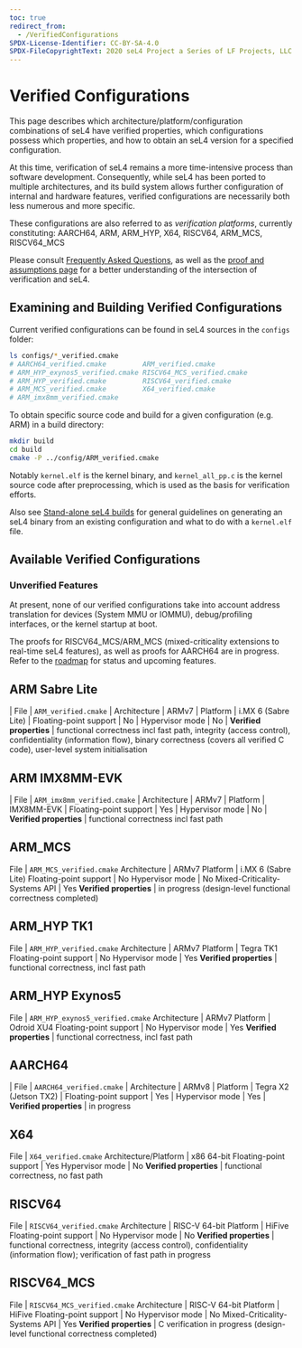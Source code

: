 ```yaml
---
toc: true
redirect_from:
  - /VerifiedConfigurations
SPDX-License-Identifier: CC-BY-SA-4.0
SPDX-FileCopyrightText: 2020 seL4 Project a Series of LF Projects, LLC.
---
```


# Verified Configurations

This page describes which architecture/platform/configuration
combinations of seL4 have verified properties, which configurations
possess which properties, and how to obtain an seL4 version for a
specified configuration.

At this time, verification of seL4 remains a more time-intensive process
than software development. Consequently, while seL4 has been ported to
multiple architectures, and its build system allows further
configuration of internal and hardware features, verified configurations
are necessarily both less numerous and more specific.

These configurations are also referred to as *verification platforms*,
currently constituting: AARCH64, ARM, ARM\_HYP, X64, RISCV64, ARM\_MCS, RISCV64\_MCS

Please consult [Frequently Asked
Questions](/FrequentlyAskedQuestions), as well as the [proof and
assumptions page](http://sel4.systems/Info/FAQ/proof.pml) for a better
understanding of the intersection of verification and seL4.

## Examining and Building Verified Configurations

Current verified configurations can be found in seL4 sources in the
`configs` folder:
```sh
ls configs/*_verified.cmake
# AARCH64_verified.cmake         ARM_verified.cmake
# ARM_HYP_exynos5_verified.cmake RISCV64_MCS_verified.cmake
# ARM_HYP_verified.cmake         RISCV64_verified.cmake
# ARM_MCS_verified.cmake         X64_verified.cmake
# ARM_imx8mm_verified.cmake
```

To obtain specific source code and build for a given configuration (e.g.
ARM) in a build directory:
```sh
mkdir build
cd build
cmake -P ../config/ARM_verified.cmake
```

Notably ``kernel.elf`` is the kernel binary, and ``kernel_all_pp.c`` is
the kernel source code after preprocessing, which is used as the basis
for verification efforts.

Also see [Stand-alone seL4 builds](/Developing/Building/seL4Standalone)
for general guidelines on generating an seL4 binary from an existing
configuration and what to do with a ``kernel.elf`` file.

## Available Verified Configurations

### Unverified Features

At present, none of our verified configurations take into account
address translation for devices (System MMU or IOMMU), debug/profiling
interfaces, or the kernel startup at boot.

The proofs for RISCV64\_MCS/ARM\_MCS (mixed-criticality extensions to real-time
seL4 features), as well as proofs for AARCH64 are in progress. Refer to the
[roadmap](/projects/roadmap.html) for status and upcoming features.

## ARM Sabre Lite

| File | `ARM_verified.cmake`
| Architecture | ARMv7
| Platform | i.MX 6 (Sabre Lite)
| Floating-point support | No
| Hypervisor mode | No
| **Verified properties** | functional correctness incl fast path, integrity (access control), confidentiality (information flow), binary correctness (covers all verified C code), user-level system initialisation

## ARM IMX8MM-EVK

| File | `ARM_imx8mm_verified.cmake`
| Architecture | ARMv7
| Platform | IMX8MM-EVK
| Floating-point support | Yes
| Hypervisor mode | No
| **Verified properties** | functional correctness incl fast path

## ARM_MCS

File | `ARM_MCS_verified.cmake`
Architecture | ARMv7
Platform | i.MX 6 (Sabre Lite)
Floating-point support | No
Hypervisor mode | No
Mixed-Criticality-Systems API | Yes
**Verified properties** | in progress (design-level functional correctness completed)

## ARM\_HYP TK1

File | `ARM_HYP_verified.cmake`
Architecture | ARMv7
Platform | Tegra TK1
Floating-point support | No
Hypervisor mode | Yes
**Verified properties** | functional correctness, incl fast path

## ARM\_HYP Exynos5

File | `ARM_HYP_exynos5_verified.cmake`
Architecture | ARMv7
Platform | Odroid XU4
Floating-point support | No
Hypervisor mode | Yes
**Verified properties** | functional correctness, incl fast path

## AARCH64

| File | `AARCH64_verified.cmake`
| Architecture | ARMv8
| Platform | Tegra X2 (Jetson TX2)
| Floating-point support | Yes
| Hypervisor mode | Yes
| **Verified properties** | in progress

## X64

File | `X64_verified.cmake`
Architecture/Platform | x86 64-bit
Floating-point support | Yes
Hypervisor mode | No
**Verified properties** | functional correctness, no fast path

## RISCV64

File | `RISCV64_verified.cmake`
Architecture | RISC-V 64-bit
Platform | HiFive
Floating-point support | No
Hypervisor mode | No
**Verified properties** | functional correctness, integrity (access control), confidentiality (information flow); verification of fast path in progress

## RISCV64_MCS

File | `RISCV64_MCS_verified.cmake`
Architecture | RISC-V 64-bit
Platform | HiFive
Floating-point support | No
Hypervisor mode | No
Mixed-Criticality-Systems API | Yes
**Verified properties** | C verification in progress (design-level functional correctness completed)
